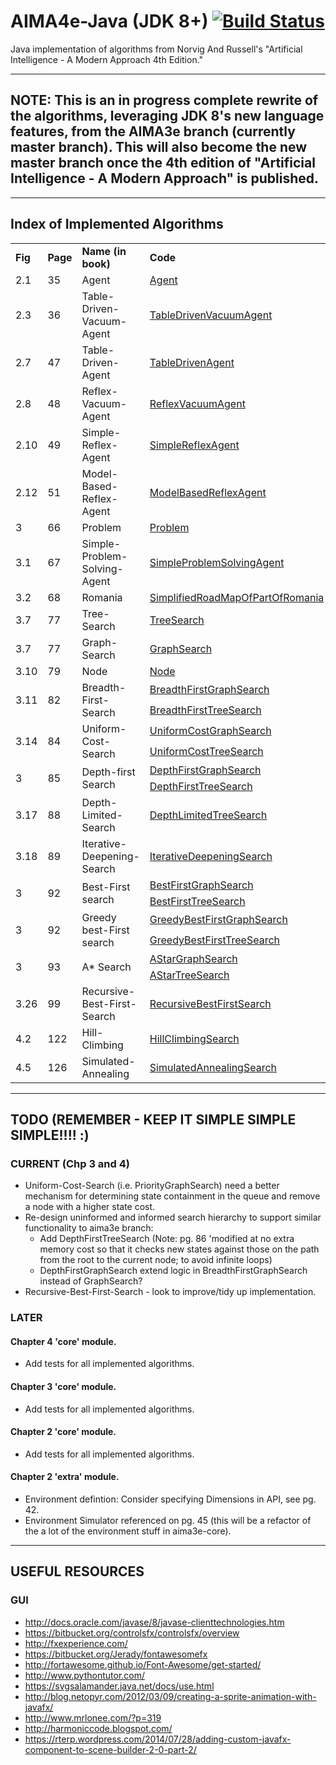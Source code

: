 # AIMA4e-Java (JDK 8+) [![Build Status](https://travis-ci.org/aimacode/aima-java.svg?branch=AIMA4e)](https://travis-ci.org/aimacode/aima-java)
Java implementation of algorithms from Norvig And Russell's "Artificial Intelligence - A Modern Approach 4th Edition."

---
## NOTE: This is an in progress complete rewrite of the algorithms, leveraging JDK 8's new language features, from the AIMA3e branch (currently master branch). This will also become the new master branch once the 4th edition of "Artificial Intelligence - A Modern Approach" is published.

---
## Index of Implemented Algorithms
<table style="width:100%">
   <tbody>
   <tr>
       <td><b>Fig</b></td>
       <td><b>Page</b></td>
       <td><b>Name (in book)</b></td>
       <td><b>Code</b></td>
   </tr>
   <tr>
       <td>2.1</td>
       <td>35</td>
       <td>Agent</td>
       <td><a href="https://github.com/aimacode/aima-java/blob/AIMA4e/core/src/main/java/aima/core/agent/api/Agent.java">Agent</a></td>
   </tr>
   <tr>
       <td>2.3</td>
       <td>36</td>
       <td>Table-Driven-Vacuum-Agent</td>
       <td><a href="https://github.com/aimacode/aima-java/blob/AIMA4e/core/src/main/java/aima/core/environment/vacuum/agent/TableDrivenVacuumAgent.java">TableDrivenVacuumAgent</a></td>
   </tr>
   <tr>
       <td>2.7</td>
       <td>47</td>
       <td>Table-Driven-Agent</td>
       <td><a href="https://github.com/aimacode/aima-java/blob/AIMA4e/core/src/main/java/aima/core/agent/basic/TableDrivenAgent.java">TableDrivenAgent</a></td>
   </tr>
   <tr>
       <td>2.8</td>
       <td>48</td>
       <td>Reflex-Vacuum-Agent</td>
       <td><a href="https://github.com/aimacode/aima-java/blob/AIMA4e/core/src/main/java/aima/core/environment/vacuum/agent/ReflexVacuumAgent.java">ReflexVacuumAgent</a></td>
   </tr>
   <tr>
       <td>2.10</td>
       <td>49</td>
       <td>Simple-Reflex-Agent</td>
       <td><a href="https://github.com/aimacode/aima-java/blob/AIMA4e/core/src/main/java/aima/core/agent/basic/SimpleReflexAgent.java">SimpleReflexAgent</a></td>
   </tr>
   <tr>
       <td>2.12</td>
       <td>51</td>
       <td>Model-Based-Reflex-Agent</td>
       <td><a href="https://github.com/aimacode/aima-java/blob/AIMA4e/core/src/main/java/aima/core/agent/basic/ModelBasedReflexAgent.java">ModelBasedReflexAgent</a></td>
   </tr>
   <tr>
       <td>3</td>
       <td>66</td>
       <td>Problem</td>
       <td><a href="https://github.com/aimacode/aima-java/blob/AIMA4e/core/src/main/java/aima/core/search/api/Problem.java">Problem</a></td>
   </tr>
   <tr>
       <td>3.1</td>
       <td>67</td>
       <td>Simple-Problem-Solving-Agent</td>
       <td><a href="https://github.com/aimacode/aima-java/blob/AIMA4e/core/src/main/java/aima/core/agent/basic/SimpleProblemSolvingAgent.java">SimpleProblemSolvingAgent</a></td>
   </tr>
   <tr>
       <td>3.2</td>
       <td>68</td>
       <td>Romania</td>
       <td><a href="https://github.com/aimacode/aima-java/blob/AIMA4e/core/src/main/java/aima/core/environment/map2d/SimplifiedRoadMapOfPartOfRomania.java">SimplifiedRoadMapOfPartOfRomania</a></td>
   </tr>
   <tr>
       <td>3.7</td>
       <td>77</td>
       <td>Tree-Search</td>
       <td><a href="https://github.com/aimacode/aima-java/blob/AIMA4e/core/src/main/java/aima/core/search/basic/TreeSearch.java">TreeSearch</a></td>
   </tr>
   <tr>
       <td>3.7</td>
       <td>77</td>
       <td>Graph-Search</td>
       <td><a href="https://github.com/aimacode/aima-java/blob/AIMA4e/core/src/main/java/aima/core/search/basic/GraphSearch.java">GraphSearch</a></td>
   </tr>
   <tr>
       <td>3.10</td>
       <td>79</td>
       <td>Node</td>
       <td><a href="https://github.com/aimacode/aima-java/blob/AIMA4e/core/src/main/java/aima/core/search/api/Node.java">Node</a></td>
   </tr>
   <tr>
       <td rowspan="2">3.11</td>
       <td rowspan="2">82</td>
       <td rowspan="2">Breadth-First-Search</td>
       <td>
           <a href="https://github.com/aimacode/aima-java/blob/AIMA4e/core/src/main/java/aima/core/search/basic/uninformed/BreadthFirstGraphSearch.java">BreadthFirstGraphSearch</a>
       </td>
   </tr>
      <tr>
       <td>
           <a href="https://github.com/aimacode/aima-java/blob/AIMA4e/core/src/main/java/aima/core/search/basic/uninformed/BreadthFirstTreeSearch.java">BreadthFirstTreeSearch</a>
       </td>
   </tr>
   <tr>
       <td rowspan="2">3.14</td>
       <td rowspan="2">84</td>
       <td rowspan="2">Uniform-Cost-Search</td>
       <td>
           <a href="https://github.com/aimacode/aima-java/blob/AIMA4e/core/src/main/java/aima/core/search/basic/uninformed/UniformCostGraphSearch.java">UniformCostGraphSearch</a>
       </td>
   </tr>
      <tr>
       <td>
           <a href="https://github.com/aimacode/aima-java/blob/AIMA4e/core/src/main/java/aima/core/search/basic/uninformed/UniformCostTreeSearch.java">UniformCostTreeSearch</a>
       </td>
   </tr>
   <tr>
       <td rowspan="2">3</td>
       <td rowspan="2">85</td>
       <td rowspan="2">Depth-first Search</td>
       <td>
           <a href="https://github.com/aimacode/aima-java/blob/AIMA4e/core/src/main/java/aima/core/search/basic/uninformed/DepthFirstGraphSearch.java">DepthFirstGraphSearch</a>
       </td>
   </tr>
   <tr>
       <td>
           <a href="https://github.com/aimacode/aima-java/blob/AIMA4e/core/src/main/java/aima/core/search/basic/uninformed/DepthFirstTreeSearch.java">DepthFirstTreeSearch</a>
       </td>
   </tr>
   <tr>
       <td>3.17</td>
       <td>88</td>
       <td>Depth-Limited-Search</td>
       <td><a href="https://github.com/aimacode/aima-java/blob/AIMA4e/core/src/main/java/aima/core/search/basic/uninformed/DepthLimitedTreeSearch.java">DepthLimitedTreeSearch</a></td>
   </tr>
   <tr>
       <td>3.18</td>
       <td>89</td>
       <td>Iterative-Deepening-Search</td>
       <td><a href="https://github.com/aimacode/aima-java/blob/AIMA4e/core/src/main/java/aima/core/search/basic/uninformed/IterativeDeepeningSearch.java">IterativeDeepeningSearch</a></td>
   </tr>
   <tr>
       <td rowspan="2">3</td>
       <td rowspan="2">92</td>
       <td rowspan="2">Best-First search</td>
       <td>
           <a href="https://github.com/aimacode/aima-java/blob/AIMA4e/core/src/main/java/aima/core/search/basic/informed/BestFirstGraphSearch.java">BestFirstGraphSearch</a>
       </td>
   </tr>
   <tr>
       <td>
           <a href="https://github.com/aimacode/aima-java/blob/AIMA4e/core/src/main/java/aima/core/search/basic/informed/BestFirstTreeSearch.java">BestFirstTreeSearch</a>
       </td>
   </tr>
   <tr>
       <td rowspan="2">3</td>
       <td rowspan="2">92</td>
       <td rowspan="2">Greedy best-First search</td>
       <td>
           <a href="https://github.com/aimacode/aima-java/blob/AIMA4e/core/src/main/java/aima/core/search/basic/informed/GreedyBestFirstGraphSearch.java">GreedyBestFirstGraphSearch</a>
       </td>
   </tr>
   <tr>
       <td>
           <a href="https://github.com/aimacode/aima-java/blob/AIMA4e/core/src/main/java/aima/core/search/basic/informed/GreedyBestFirstTreeSearch.java">GreedyBestFirstTreeSearch</a>
       </td>
   </tr>
   <tr>
       <td rowspan="2">3</td>
       <td rowspan="2">93</td>
       <td rowspan="2">A* Search</td>
       <td>
           <a href="https://github.com/aimacode/aima-java/blob/AIMA4e/core/src/main/java/aima/core/search/basic/informed/AStarGraphSearch.java">AStarGraphSearch</a>
       </td>
   </tr>
   <tr>
       <td>
           <a href="https://github.com/aimacode/aima-java/blob/AIMA4e/core/src/main/java/aima/core/search/basic/informed/AStarTreeSearch.java">AStarTreeSearch</a>
       </td>
   </tr>   
   <tr>
       <td>3.26</td>
       <td>99</td>
       <td>Recursive-Best-First-Search</td>
       <td><a href="https://github.com/aimacode/aima-java/blob/AIMA4e/core/src/main/java/aima/core/search/basic/informed/RecursiveBestFirstSearch.java">RecursiveBestFirstSearch</a></td>
   </tr>
   <tr>
       <td>4.2</td>
       <td>122</td>
       <td>Hill-Climbing</td>
       <td><a href="https://github.com/aimacode/aima-java/blob/AIMA4e/core/src/main/java/aima/core/search/basic/local/HillClimbingSearch.java">HillClimbingSearch</a></td>
   </tr>
   <tr>
       <td>4.5</td>
       <td>126</td>
       <td>Simulated-Annealing</td>
       <td><a href="https://github.com/aimacode/aima-java/blob/AIMA4e/core/src/main/java/aima/core/search/basic/local/SimulatedAnnealingSearch.java">SimulatedAnnealingSearch</a></td>
   </tr>   
   </tbody>
</table>

---
## TODO (REMEMBER - KEEP IT SIMPLE SIMPLE SIMPLE!!!! :)
### CURRENT (Chp 3 and 4)
* Uniform-Cost-Search (i.e. PriorityGraphSearch) need a better mechanism for determining state containment in the
  queue and remove a node with a higher state cost.
* Re-design uninformed and informed search hierarchy to support similar functionality to aima3e branch:
    * Add DepthFirstTreeSearch
      (Note: pg. 86 'modified at no extra memory cost so that it checks new states against 
       those on the path from the root to the current node; to avoid infinite loops)
    * DepthFirstGraphSearch extend logic in BreadthFirstGraphSearch instead of GraphSearch?
* Recursive-Best-First-Search - look to improve/tidy up implementation.

### LATER

#### Chapter 4 'core' module.
* Add tests for all implemented algorithms.

#### Chapter 3 'core' module.
* Add tests for all implemented algorithms.

#### Chapter 2 'core' module.
* Add tests for all implemented algorithms.

#### Chapter 2 'extra' module.
* Environment defintion: Consider specifying Dimensions in API, see pg. 42.
* Environment Simulator referenced on pg. 45 (this will be a refactor of the a lot of the environment stuff
  in aima3e-core).

---

## USEFUL RESOURCES
### GUI
* http://docs.oracle.com/javase/8/javase-clienttechnologies.htm
* https://bitbucket.org/controlsfx/controlsfx/overview
* http://fxexperience.com/
* https://bitbucket.org/Jerady/fontawesomefx
* http://fortawesome.github.io/Font-Awesome/get-started/
* http://www.pythontutor.com/
* https://svgsalamander.java.net/docs/use.html
* http://blog.netopyr.com/2012/03/09/creating-a-sprite-animation-with-javafx/
* http://www.mrlonee.com/?p=319
* http://harmoniccode.blogspot.com/
* https://rterp.wordpress.com/2014/07/28/adding-custom-javafx-component-to-scene-builder-2-0-part-2/


